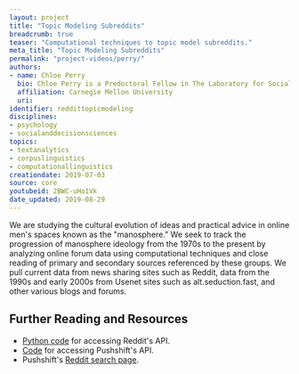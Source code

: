 ```yaml
---
layout: project
title: "Topic Modeling Subreddits"
breadcrumb: true
teaser: "Computational techniques to topic model subreddits."
meta_title: "Topic Modeling Subreddits"
permalink: "project-videos/perry/"
authors:
- name: Chloe Perry
  bio: Chloe Perry is a Predoctoral Fellow in The Laboratory for Social Minds, run by Professor Simon DeDeo. She has a Master's Degree in Literary and Cultural Studies from Carnegie Mellon University. She is interested in digital humanities, information studies, global literature and interdisciplinary approaches to cultural analysis.
  affiliation: Carnegie Mellon University
  uri:
identifier: reddittopicmodeling
disciplines:
- psychology
- socialanddecisionsciences
topics:
- textanalytics
- corpuslinguistics
- computationallinguistics
creationdate: 2019-07-03
source: core
youtubeid: 2BWC-uHo1Vk
date_updated: 2019-08-29
---
```



We are studying the cultural evolution of ideas and practical advice in online men's spaces known as the "manosphere." We seek to track the progression of manosphere ideology from the 1970s to the present by analyzing online forum data using computational techniques and close reading of primary and secondary sources referenced by these groups. We pull current data from news sharing sites such as Reddit, data from the 1990s and early 2000s from Usenet sites such as alt.seduction.fast, and other various blogs and forums.

## Further Reading and Resources
 -  [Python code](http://www.storybench.org/how-to-scrape-reddit-with-python/) for accessing Reddit's API.
 -  [Code](https://github.com/pushshift/api) for accessing Pushshift's API.
 -  Pushshift's [Reddit search page](https://redditsearch.io/).
